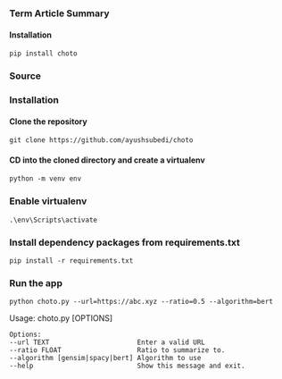 ### Term Article Summary

#### Installation

`pip install choto`

### Source

### Installation

#### Clone the repository

`git clone https://github.com/ayushsubedi/choto`

#### CD into the cloned directory and create a virtualenv

`python -m venv env`

### Enable virtualenv

`.\env\Scripts\activate`

### Install dependency packages from requirements.txt

`pip install -r requirements.txt`

### Run the app

`python choto.py --url=https://abc.xyz --ratio=0.5 --algorithm=bert`

Usage: choto.py [OPTIONS]

```
Options:
--url TEXT                      Enter a valid URL
--ratio FLOAT                   Ratio to summarize to.
--algorithm [gensim|spacy|bert] Algorithm to use
--help                          Show this message and exit.
```
